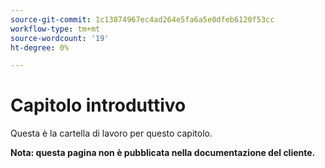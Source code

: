 ```yaml
---
source-git-commit: 1c13874967ec4ad264e5fa6a5e0dfeb6120f53cc
workflow-type: tm+mt
source-wordcount: '19'
ht-degree: 0%

---
```

# Capitolo introduttivo

Questa è la cartella di lavoro per questo capitolo.

**Nota: questa pagina non è pubblicata nella documentazione del cliente.**
